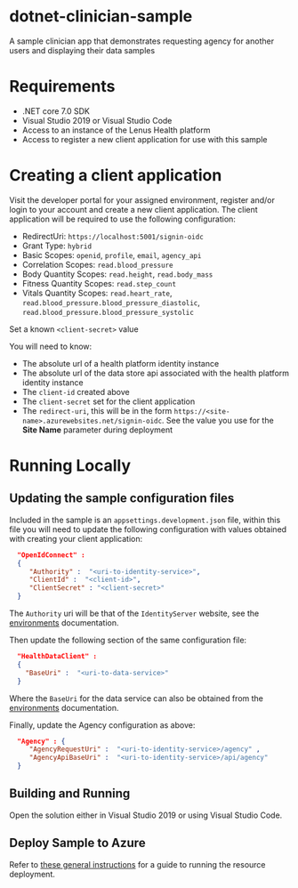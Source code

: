 # dotnet-clinician-sample
A sample clinician app that demonstrates requesting agency for another users and displaying their data samples

# Requirements

- .NET core 7.0 SDK
- Visual Studio 2019 or Visual Studio Code
- Access to an instance of the Lenus Health platform
- Access to register a new client application for use with this sample

# Creating a client application

Visit the developer portal for your assigned environment, register and/or login to your account and create a new client application.  The client application will be required to use the following configuration:

- RedirectUri: `https://localhost:5001/signin-oidc`
- Grant Type: `hybrid`
- Basic Scopes: `openid`, `profile`, `email`, `agency_api`
- Correlation Scopes: `read.blood_pressure`
- Body Quantity Scopes: `read.height`, `read.body_mass`
- Fitness Quantity Scopes: `read.step_count`
- Vitals Quantity Scopes: `read.heart_rate`, `read.blood_pressure.blood_pressure_diastolic`, `read.blood_pressure.blood_pressure_systolic`

Set a known `<client-secret>` value

You will need to know:

- The absolute url of a health platform identity instance
- The absolute url of the data store api associated with the health platform identity instance
- The `client-id` created above
- The `client-secret` set for the client application
- The `redirect-uri`, this will be in the form `https://<site-name>.azurewebsites.net/signin-oidc`.  See the value you use for the **Site Name** parameter during deployment

# Running Locally

## Updating the sample configuration files

Included in the sample is an `appsettings.development.json` file, within this file you will need to update the following configuration with values obtained with creating your client application:

```json
  "OpenIdConnect" : 
  {
     "Authority" :  "<uri-to-identity-service>",
     "ClientId" :  "<client-id>",
     "ClientSecret" : "<client-secret>"
  } 
```

The `Authority` uri will be that of the `IdentityServer` website, see the [environments](https://github.com/lenushealth/docs/blob/master/environment.md) documentation.

Then update the following section of the same configuration file:

```json
  "HealthDataClient" : 
  {
    "BaseUri" :  "<uri-to-data-service>"
  }
```

Where the `BaseUri` for the data service can also be obtained from the [environments](https://github.com/lenushealth/docs/blob/master/environment.md) documentation.

Finally, update the Agency configuration as above:

```json
  "Agency" : {
     "AgencyRequestUri" :  "<uri-to-identity-service>/agency" ,
     "AgencyApiBaseUri" :  "<uri-to-identity-service>/api/agency" 
  }
```

## Building and Running

Open the solution either in Visual Studio 2019 or using Visual Studio Code.

## Deploy Sample to Azure

Refer to [these general instructions](../deploy/readme.md) for a guide to running the resource deployment.
